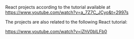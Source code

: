 React projects according to the tutorial available at https://www.youtube.com/watch?v=a_7Z7C_JCyo&t=2997s

The projects are also related to the following React tutorial:

https://www.youtube.com/watch?v=iZhV0bILFb0
